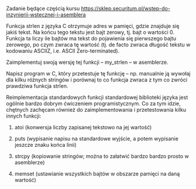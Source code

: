 Zadanie będące częścią kursu https://sklep.securitum.pl/wstep-do-inzynierii-wstecznej-i-asemblera

Funkcja strlen z języka C otrzymuje adres w pamięci, gdzie znajduje się jakiś tekst. Na końcu tego tekstu jest bajt zerowy, tj. bajt o wartości 0. Funkcja ta liczy ile bajtów ma tekst do pojawienia się pierwszego bajtu zerowego, po czym zwraca tę wartość (tj. de facto zwraca długość tekstu w kodowaniu ASCIIZ, i.e. ASCII Zero-terminated).

Zaimplementuj swoją wersję tej funkcji – my_strlen – w asemblerze.

Napisz program w C, który przetestuje tę funkcję – np. manualnie ją wywołaj dla kilku różnych stringów i porównaj to co funkcja zwraca z tym co zwróci prawdziwa funkcja strlen.

Reimplementacja standardowych funkcji standardowej biblioteki języka jest ogólnie bardzo dobrym ćwiczeniem programistycznym. Co za tym idzie, chętnych zachęcam również do zaimplementowania i przetestowania kilku innych funkcji:

1. atoi (konwersja liczby zapisanej tekstowo na jej wartość)

2. puts (wypisanie napisu na standardowe wyjście, a potem wypisanie jeszcze znaku końca linii)

3. strcpy (kopiowanie stringów; można to załatwić bardzo bardzo prosto w asemblerze)

4. memset (ustawianie wszystkich bajtów w obszarze pamięci na daną wartość)
